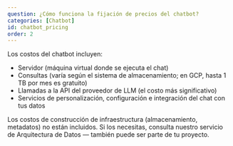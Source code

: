 ```yaml
---
question: ¿Cómo funciona la fijación de precios del chatbot?
categories: [Chatbot]
id: chatbot_pricing
order: 2
---
```


Los costos del chatbot incluyen:
- Servidor (máquina virtual donde se ejecuta el chat)
- Consultas (varía según el sistema de almacenamiento; en GCP, hasta 1 TB por mes es gratuito)
- Llamadas a la API del proveedor de LLM (el costo más significativo)
- Servicios de personalización, configuración e integración del chat con tus datos

Los costos de construcción de infraestructura (almacenamiento, metadatos) no están incluidos. Si los necesitas, consulta nuestro servicio de Arquitectura de Datos — también puede ser parte de tu proyecto.